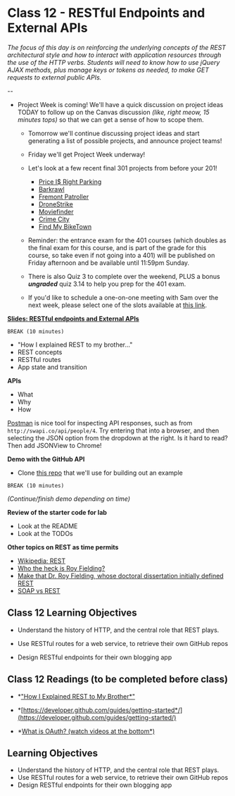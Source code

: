 # Class 12 - RESTful Endpoints and External APIs

*The focus of this day is on reinforcing the underlying concepts of the REST architectural style and  how to interact with application resources through the use of the HTTP verbs.  Students will need to know how to use jQuery AJAX methods, plus manage keys or tokens as needed, to make GET requests to external public APIs.*

--

- Project Week is coming! We'll have a quick discussion on project ideas TODAY to follow up on the Canvas discussion *(like, right meow, 15 minutes tops)* so that we can get a sense of how to scope them.
	- Tomorrow we'll continue discussing project ideas and start generating a list of possible projects, and announce project teams!
	-  Friday we'll get Project Week underway!

	- Let's look at a few recent final 301 projects from before your 201!
		- [Price I$ Right Parking](http://priceisrightparking.herokuapp.com/)
		- [Barkrawl](https://barkrawl.herokuapp.com/)
		- [Fremont Patroller](https://fremont-bike-patroller.herokuapp.com/)
		- [DroneStrike](https://whendronesattack.herokuapp.com/)
		- [Moviefinder](https://movfinder.herokuapp.com/)
		- [Crime City](http://crime-city.herokuapp.com/)
		- [Find My BikeTown](https://find-my-biketown.herokuapp.com/)

	- Reminder: the entrance exam for the 401 courses (which doubles as the final exam for this course, and is part of the grade for this course, so take even if not going into a 401) will be published on Friday afternoon and be available until 11:59pm Sunday.

	- There is also Quiz 3 to complete over the weekend, PLUS a bonus ***ungraded*** quiz 3.14 to help you prep for the 401 exam.

	- 	If you'd like to schedule a one-on-one meeting with Sam over the next week, please select one of the slots available at [this link](https://nhuntwalker.youcanbook.me).

[**Slides: RESTful endpoints and External APIs**](12-REST-APIs.pdf)

`BREAK (10 minutes)`

- "How I explained REST to my brother..."
- REST concepts
- RESTful routes
- App state and transition

**APIs**

- What
- Why
- How

[Postman](https://www.getpostman.com) is nice tool for inspecting API responses, such as from `http://swapi.co/api/people/4`. Try entering that into a browser, and then selecting the JSON option from the dropdown at the right. Is it hard to read? Then add JSONView to Chrome!

**Demo with the GitHub API**

- Clone [this repo](https://github.com/codefellows/code-301-github-api) that we'll use for building out an example

`BREAK (10 minutes)`

*(Continue/finish demo depending on time)*

**Review of the starter code for lab**

- Look at the README
- Look at the TODOs

**Other topics on REST as time permits**

- [Wikipedia: REST](https://en.wikipedia.org/wiki/Representational_state_transfer)
- [Who the heck is Roy Fielding?](https://en.wikipedia.org/wiki/Roy_Fielding)
- [Make that Dr. Roy Fielding, whose doctoral dissertation initially defined REST](https://www.ics.uci.edu/~fielding/pubs/dissertation/top.htm)
- [SOAP vs REST](http://blog.smartbear.com/apis/understanding-soap-and-rest-basics/)

## Class 12 Learning Objectives

* Understand the history of HTTP, and the central role that REST plays.

* Use RESTful routes for a web service, to retrieve their own GitHub repos

* Design RESTful endpoints for their own blogging app

## Class 12 Readings (to be completed before class)

* *["How I Explained REST to My Brother*"](https://gist.github.com/brookr/5977550)

* *[https://developer.github.com/guides/getting-started*/](https://developer.github.com/guides/getting-started/)

* *[What is OAuth? (watch videos at the bottom*)](http://searchsoa.techtarget.com/definition/OAuth)


## Learning Objectives

* Understand the history of HTTP, and the central role that REST plays.
* Use RESTful routes for a web service, to retrieve their own GitHub repos
* Design RESTful endpoints for their own blogging app
